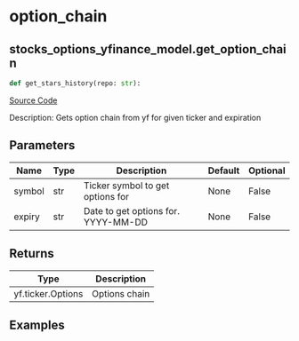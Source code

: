 # option_chain

## stocks_options_yfinance_model.get_option_chain

```python
def get_stars_history(repo: str):
```
[Source Code](https://github.com/OpenBB-finance/OpenBBTerminal/tree/main/openbb_terminal/stocks/options/yfinance_model.py#L157)

Description: Gets option chain from yf for given ticker and expiration

## Parameters

| Name | Type | Description | Default | Optional |
| ---- | ---- | ----------- | ------- | -------- |
| symbol | str | Ticker symbol to get options for | None | False |
| expiry | str | Date to get options for. YYYY-MM-DD | None | False |

## Returns

| Type | Description |
| ---- | ----------- |
| yf.ticker.Options | Options chain |

## Examples

